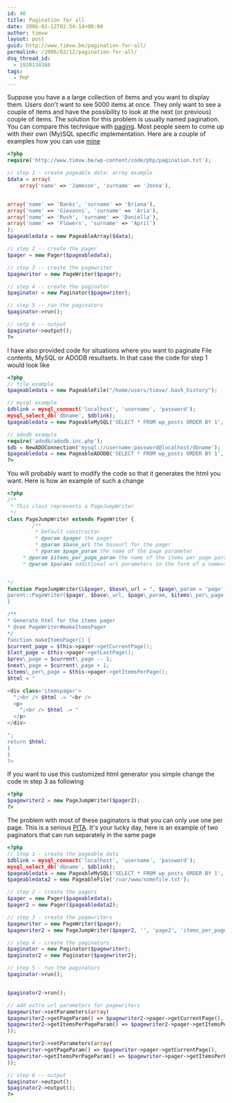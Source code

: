 ```yaml
---
id: 40
title: Pagination for all
date: 2006-02-12T02:54:14+00:00
author: timvw
layout: post
guid: http://www.timvw.be/pagination-for-all/
permalink: /2006/02/12/pagination-for-all/
dsq_thread_id:
  - 1920134368
tags:
  - PHP
---
```

Suppose you have a a large collection of items and you want to display them. Users don't want to see 5000 items at once. They only want to see a couple of items and have the possibility to look at the next (or previous) couple of items. The solution for this problem is usually named pagination. You can compare this technique with [paging](http://en.wikipedia.org/paging). Most people seem to come up with their own (My)SQL specific implementation. Here are a couple of examples how you can use [mine](http://www.timvw.be/wp-content/code/php/pagination.txt)

```php
<?php
require('http://www.timvw.be/wp-content/code/php/pagination.txt');

// step 1 - create pageable data: array example
$data = array(
	array('name' => 'Jameson', 'surname' => 'Jenna'),


array('name' => 'Banks', 'surname' => 'Briana'),
array('name' => 'Giovanni', 'surname' => 'Aria'),
array('name' => 'Rush', 'surname' => 'Daniella'),
array('name' => 'Flowers', 'surname' => 'April')
);
$pageabledata = new PageableArray($data);

// step 2 -- create the pager
$pager = new Pager($pageabledata);

// step 3 -- create the pagewriter
$pagewriter = new PageWriter($pager);

// step 4 -- create the paginator
$paginator = new Paginator($pagewriter);

// step 5 -- run the paginators
$paginator->run();

// setp 6 -- output
$paginator->output();
?>
```

I have also provided code for situations where you want to paginate File contents, MySQL or ADODB resultsets. In that case the code for step 1 would look like

```php
<?php
// file example
$pageabledata = new PageableFile("/home/users/timvw/.bash_history");

// mysql example
$dblink = mysql_connect('localhost', 'username', 'password');
mysql_select_db('dbname', $dblink);
$pageabledata = new PageableMySQL('SELECT * FROM wp_posts ORDER BY 1', $dblink);

// adodb example
require('adodb/adodb.inc.php');
$db = NewADOConnection('mysql://username:password@localhost/dbname');
$pageabledata = new PageableADODB('SELECT * FROM wp_posts ORDER BY 1', $db);
?>
```

You will probably want to modify the code so that it generates the html you want. Here is how an example of such a change

```php
<?php
/**
 * This class represents a PageJumpWriter
 */
class PageJumpWriter extends PageWriter {
        /**
         * Default constructor
         * @param $pager the pager
         * @param $base_url the baseurl for the pager
         * @param $page_param the name of the page parameter
	 * @param $items_per_page_param the name of the items per page parameter
	 * @param $params additional url parameters in the form of a name=>value array


*/
function PageJumpWriter(&$pager, $base\_url = ", $page\_param = 'page', $items\_per\_page\_param = 'items\_per_page', $params = null) {
parent::PageWriter($pager, $base\_url, $page\_param, $items\_per\_page_param, $params);
}

/**
* Generate html for the items pager
* @see PageWriter#makeItemsPager
*/
function makeItemsPager() {
$current_page = $this->pager->getCurrentPage();
$last_page = $this->pager->getLastPage();
$prev\_page = $current\_page -- 1;
$next\_page = $current\_page + 1;
$items\_per\_page = $this->pager->getItemsPerPage();
$html = " 

<div class='itemspager'>
  ";<br /> $html .= "<br /> 
  <p>
    ";<br /> $html .= "
  </p>
</div>

";
return $html;
}
}
?>
```

If you want to use this customized html generator you simple change the code in step 3 as following

```php
<?php
$pagewriter2 = new PageJumpWriter($pager2);
?>
```

The problem with most of these paginators is that you can only use one per page. This is a serious [PITA](http://en.wiktionary.org/wiki/PITA). It's your lucky day, here is an example of two paginators that can run separately in the same page

```php
<?php
// step 1 - create the pageable data
$dblink = mysql_connect('localhost', 'username', 'password');
mysql_select_db('dbname', $dblink);
$pageabledata = new PageableMySQL('SELECT * FROM wp_posts ORDER BY 1', $dblink);
$pageabledata2 = new PageableFile('/var/www/somefile.txt');

// step 2 - create the pagers
$pager = new Pager($pageabledata);
$pager2 = new Pager($pageabledata2);

// step 3 - create the pagewriters
$pagewriter = new PageWriter($pager);
$pagewriter2 = new PageJumpWriter($pager2, '', 'page2', 'items_per_page2');

// step 4 - create the paginators
$paginator = new Paginator($pagewriter);
$paginator2 = new Paginator($pagewriter2);

// step 5 - run the paginators
$paginator->run();


$paginator2->run();

// add extra url parameters for pagewriters
$pagewriter->setParameters(array(
$pagewriter2->getPageParam() => $pagewriter2->pager->getCurrentPage(),
$pagewriter2->getItemsPerPageParam() => $pagewriter2->pager->getItemsPerPage()
));

$pagewriter2->setParameters(array(
$pagewriter->getPageParam() => $pagewriter->pager->getCurrentPage(),
$pagewriter->getItemsPerPageParam() => $pagewriter->pager->getItemsPerPage()
));

// step 6 -- output
$paginator->output();
$paginator2->output();
?>
```

